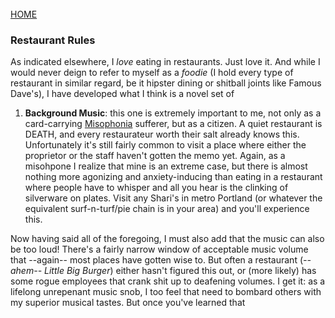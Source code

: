 <br>
<a href="/">HOME</a>

### Restaurant Rules

As indicated elsewhere, I _love_ eating in restaurants. Just love it. And while I would never deign to refer to myself as a _foodie_ (I hold every type of restaurant in similar regard, be it hipster dining or shitball joints like Famous Dave's), I have developed what I think is a novel set of 

1. **Background Music**: this one is extremely important to me, not only as a card-carrying [Misophonia](https://en.wikipedia.org/wiki/Misophonia) sufferer, but as a citizen. A quiet restaurant is DEATH, and every restaurateur worth their salt already knows this. Unfortunately it's still fairly common to visit a place where either the proprietor or the staff haven't gotten the memo yet. Again, as a misohpone I realize that mine is an extreme case, but there is almost nothing more agonizing and anxiety-inducing than eating in a restaurant where people have to whisper and all you hear is the clinking of silverware on plates. Visit any Shari's in metro Portland (or whatever the equivalent surf-n-turf/pie chain is in your area) and you'll experience this. 

Now having said all of the foregoing, I must also add that the music can also be too loud! There's a fairly narrow window of acceptable music volume that --again-- most places have gotten wise to. But often a restaurant (_--ahem-- Little Big Burger_) either hasn't figured this out, or (more likely) has some rogue employees that crank shit up to deafening volumes. I get it: as a lifelong unrepenant music snob, I too feel that need to bombard others with my superior musical tastes. But once you've learned that 